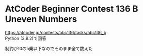 # AtCoder Beginner Contest 136 B Uneven Numbers  
https://atcoder.jp/contests/abc136/tasks/abc136_b  
Python (3.8.2)で回答  

制約が10の5乗以下なのでそのまま全て数えた
